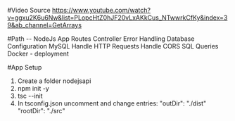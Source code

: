 #Video Source
https://www.youtube.com/watch?v=ggxu2K6u6Nw&list=PLopcHtZ0hJF20vLxAKkCus_NTwwrkCfKy&index=39&ab_channel=GetArrays

#Path
-- NodeJs App
Routes
Controller
Error Handling
Database Configuration
MySQL
Handle HTTP Requests
Handle CORS
SQL Queries
Docker - deployment

#App Setup

1. Create a folder nodejsapi
2. npm init -y
3. tsc --init
4. In tsconfig.json uncomment and change entries:
   "outDir": "./dist"
   "rootDir": "./src"
